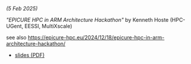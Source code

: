 *(5 Feb 2025)*

*"EPICURE HPC in ARM Architecture Hackathon"* by Kenneth Hoste (HPC-UGent, EESSI, MultiXscale)

see also https://epicure-hpc.eu/2024/12/18/epicure-hpc-in-arm-architecture-hackathon/

* [slides (PDF)](EESSI-EPICURE-Arm-Hackathon-20250205.pdf)

